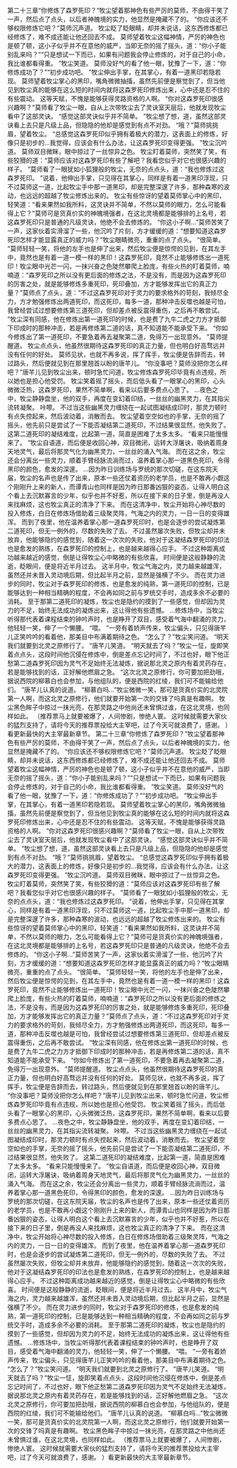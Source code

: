 第二十三章“你修炼了森罗死印？”牧尘望着那神色有些严厉的莫师，不由得干笑了一声，然后点了点头，以后者神魄境的实力，他显然是掩藏不了的。
“你应该还不够权限修炼它吧？”莫师沉声道。
牧尘眨了眨眼睛，却并未说话，这东西修炼都已经修炼了，难不成还能让他还回去不成。
莫师望着牧尘这幅神情，严厉的神色也是顿了顿，这小子似乎并不在意他的威严，当即无奈的摇了摇头，道：“你小子能别乱来吗？”“只是想试一下而已，如果有问题我会停止修炼的，对于自己的小命，我比谁都看得重。
”牧尘笑道。
莫师没好气的看了他一眼，犹豫了一下，道：“你修炼成功了？”“初步成功吧。
”牧尘伸出手掌，在其掌心，有着一道黑印若隐若现。
莫师望着牧尘掌心的黑印，嘴角微微抽搐，虽然先前便是察觉到了，但当他见到牧尘真的能够在这么短的时间内就将这森罗死印修炼出来，心中还是忍不住的有些震动。
这等天赋，不愧是能够获得灵路资格的人啊。
“你对这森罗死印很感兴趣啊？”莫师看了牧尘一眼，自从上次带牧尘去了灵诀室天层后，他就发现牧尘看中了这部灵诀。
“感觉这部灵诀似乎并不简单。
”牧尘想了想，道，虽然这部灵诀看上去只是凡级上品，但隐隐的他却是感觉到有点不对劲。
“哦？”莫师挑挑眉，望着牧尘。
“总感觉这森罗死印似乎拥有着极大的潜力，这表面上的修炼，好像只是初步的...我觉得，应该会有什么办法，让这森罗死印变得更强。
”牧尘沉吟道。
莫师双目微眯，眼中掠过了一丝惊异之色。
牧尘盯着莫师，突然笑了笑，有些狡猾的道：“莫师应该对这森罗死印有些了解吧？我看您似乎对它也很感兴趣的样子。
”莫师看了一眼犹如小狐狸般的牧尘，无奈的点点头，道：“我也修炼过这森罗死印。
”说着，他伸出手掌，只见得在其掌心，同样是有着一道黑印浮现，只不过莫师这一道，比起牧尘手中那一道黑印，却是完整深邃了许多，那种森寒的波动，也远远的超越了牧尘修炼出来的。
牧尘有些惊讶的望着莫师掌心中的黑印，轻笑道：“看来果然如我所料，这灵诀并不简单，不然以莫师的眼力，怎么可能看得上它？”莫师可是货真价实的神魄境强者，在这北灵境都是能够排的上名号，若这森罗死印只是普通的凡级灵诀，他绝不会去修炼的。
“你这小子啊...”莫师苦笑了一声，这家伙着实滑溜了一些，他沉吟了片刻，方才缓缓的道：“想要知道这森罗死印怎样才能显露真正的威力吗？”牧尘眼睛微亮，重重的点了点头。
“很简单。
”莫师轻轻一笑，将他的左手也是伸了出来，然后牧尘便是惊愕的见到，在其左手中，竟然也是有着一道一模一样的黑印！这森罗死印，竟然不止能够修炼出一道死印！牧尘眼中光芒一闪，一抹兴奋之色陡然攀爬上脸庞，有些火热的盯着莫师，喃喃道：“森罗死印之所以没有更后面的修炼之法，不是没有，而是因为这森罗死印的厉害之处，就是能够修炼多重死印，死印叠加，方才能够发挥出它的真正力量？”莫师点了点头，道：“不过这森罗死印对于灵力的要求格外的苛刻，我倾尽全力，方才勉强修炼出两道死印，而这死印，每多一道，那种冲击反噬也越是可怕，我曾经尝试过想要修炼第三道死印，但却差点被反震得重伤，之后再不敢尝试。
”牧尘深有同感，他在修炼出第一道死印的时候，也是费了九牛二虎之力方才抵御下印成时的那种冲击，若是再修炼第二道的话，真不知道能不能承受下来。
“你如今修炼出了第一道死印，不要急着再去凝聚第二道，免得万一出现意外。
”莫师提醒道。
牧尘点点头，他虽然很期待这森罗死印的真正力量，但也明白好高骛远并没有任何的好处。
莫师见状，也就不再多说，挥了挥手，牧尘便是告辞而去，转过路头，然后便就见到在那里翘首以盼的唐芊儿。
“你没事吧？莫师没把你怎么样吧？”唐芊儿见到牧尘出来，顿时急忙问道，牧尘修炼森罗死印毕竟有点违规，所以她也是担心他受罚。
牧尘笑着摇了摇头，而后低头看了一眼掌心的黑印，心头微微泛热，这森罗死印，果然不简单啊，看来以后要多费点心思了。
...夜色之中，牧尘静静盘坐，他的双手，再度在变幻着印结，一丝丝的幽黑灵力，在其指尖流转凝聚。
咔嚓。
不过当这些幽黑灵力缠绕在一起试图凝结成印时，那灵力顿时有点失控起来，然后波动着，消散而去。
牧尘望着空空如也的手掌，无奈的摇了摇头，他先前只是尝试了一下能否凝结第二道死印，不过结果很显然，他失败了。
这第二道死印的凝结难度，比起第一道，简直是困难了太多太多。
“看来只能慢慢来了。
”牧尘自语道，而后便是收回心神，双目微闭，运转大浮屠诀，吸纳着周身天地灵气，最后将那灵气化为幽黑灵力，一丝丝的涌入气海。
而在这之余，牧尘还会分离出一些灵力，顺着手臂经脉流淌而过，温养着掌心那一道黑色死印，令得黑印的颜色，愈发的深邃。
...因为昨日训练场与罗统的那次切磋，在这东院天届，牧尘的名声也是传了出来，原本一些还仗着资历的老学员，也是不敢再小觑这个刚刚升上来的新人，而谭青山也同样是因为昨日那番凶狠的姿态，让得人明白这个看上去沉默寡言的少年，似乎也并不好惹，所以在接下来的日子里，倒是再没人来找麻烦，这也牧尘真正的清净了下来。
而在这清净中，牧尘开始将心神尽数的投入修炼，白日在修炼场借助着三级聚灵阵，气海之内的灵力，一日一日的变得雄浑。
而到了夜里，他在温养着掌心那一道森罗死印时，也是会逐步的尝试凝炼第二道死印，但无一例外的，尽数的失败了去。
不过虽然屡次失败，但牧尘却并未放弃，他能够隐约的感觉到，随着这一次次的失败，他对于这凝结森罗死印的印法也是愈发的熟练，在森罗死印的控制上，也是越来越得心应手。
不过这种距离成功越来越近的感觉，倒是让得牧尘心中略微的有些欣喜。
时间便是这般静静的流逝，眨眼间，便是将近半月过去。
这半月中，牧尘气海之内，灵力越来越雄浑，虽然还并未晋入灵动境后期，但比起半月之前，显然是强横了不少。
而在灵力进步的同时，牧尘对于森罗死印的修炼，也是愈发的纯熟，第一道死印的控制，已是能够达到一种相当精确的程度，不会再如同之前与罗统交手时，造成多余不必要的消耗。
至于那第二道死印的凝炼，牧尘也是隐约的摸到了一些感觉，但却因为灵力的不足，始终无法成功的凝炼出来，这让得他有些遗憾。
...修炼场中，当牧尘听得那代表着课程结束的钟吟声时，也是睁开了双目，感受着气海中翻涌的灵力，他轻轻一笑，伸了一个懒腰。
“喂。
”一旁有着娇声传来，牧尘偏头，只见得唐芊儿正笑吟吟的看着他，那美目中布满着期待之色。
“怎么了？”牧尘笑问道。
“明天我们就要到北灵之原修行了。
”唐芊儿笑道。
“明天就去了吗？”牧尘一怔，旋即笑着点点头，这段时间他沉侵在修炼中，倒是差点忘记时间了，不过也好，眼下他正愁第二道森罗死印因为灵气不足始终无法凝炼，据说那北灵之原内有着灵药存在，若是能够找到的话，正好解他燃眉之急。
“这次北灵之原修行，你可要加把劲哦，据说西院的柳慕白也会参加，与他组队的，便是西院的红绫，我们可不能输给他们。
”唐芊儿认真的说道。
“柳慕白吗...”牧尘微微一笑，那可是货真价实的北灵院第一人啊，而这北灵之原修行，他们就要开始第一次的交锋了吗真是有趣啊。
牧尘黑色眸子中掠过一抹光亮，在那灵路之中他尚还未曾惧过谁，在这北灵境，也同样如此。
（推荐票马上就要被爆了，人间惨剧，惨绝人寰。
这时候就需要大家伙的猛烈支持了，请将今天的推荐票投给大主宰吧，过了今天可就浪费了，感谢。
）看更新最快的大主宰最新章节。
第二十三章“你修炼了森罗死印？”牧尘望着那神色有些严厉的莫师，不由得干笑了一声，然后点了点头，以后者神魄境的实力，他显然是掩藏不了的。
“你应该还不够权限修炼它吧？”莫师沉声道。
牧尘眨了眨眼睛，却并未说话，这东西修炼都已经修炼了，难不成还能让他还回去不成。
莫师望着牧尘这幅神情，严厉的神色也是顿了顿，这小子似乎并不在意他的威严，当即无奈的摇了摇头，道：“你小子能别乱来吗？”“只是想试一下而已，如果有问题我会停止修炼的，对于自己的小命，我比谁都看得重。
”牧尘笑道。
莫师没好气的看了他一眼，犹豫了一下，道：“你修炼成功了？”“初步成功吧。
”牧尘伸出手掌，在其掌心，有着一道黑印若隐若现。
莫师望着牧尘掌心的黑印，嘴角微微抽搐，虽然先前便是察觉到了，但当他见到牧尘真的能够在这么短的时间内就将这森罗死印修炼出来，心中还是忍不住的有些震动。
这等天赋，不愧是能够获得灵路资格的人啊。
“你对这森罗死印很感兴趣啊？”莫师看了牧尘一眼，自从上次带牧尘去了灵诀室天层后，他就发现牧尘看中了这部灵诀。
“感觉这部灵诀似乎并不简单。
”牧尘想了想，道，虽然这部灵诀看上去只是凡级上品，但隐隐的他却是感觉到有点不对劲。
“哦？”莫师挑挑眉，望着牧尘。
“总感觉这森罗死印似乎拥有着极大的潜力，这表面上的修炼，好像只是初步的...我觉得，应该会有什么办法，让这森罗死印变得更强。
”牧尘沉吟道。
莫师双目微眯，眼中掠过了一丝惊异之色。
牧尘盯着莫师，突然笑了笑，有些狡猾的道：“莫师应该对这森罗死印有些了解吧？我看您似乎对它也很感兴趣的样子。
”莫师看了一眼犹如小狐狸般的牧尘，无奈的点点头，道：“我也修炼过这森罗死印。
”说着，他伸出手掌，只见得在其掌心，同样是有着一道黑印浮现，只不过莫师这一道，比起牧尘手中那一道黑印，却是完整深邃了许多，那种森寒的波动，也远远的超越了牧尘修炼出来的。
牧尘有些惊讶的望着莫师掌心中的黑印，轻笑道：“看来果然如我所料，这灵诀并不简单，不然以莫师的眼力，怎么可能看得上它？”莫师可是货真价实的神魄境强者，在这北灵境都是能够排的上名号，若这森罗死印只是普通的凡级灵诀，他绝不会去修炼的。
“你这小子啊...”莫师苦笑了一声，这家伙着实滑溜了一些，他沉吟了片刻，方才缓缓的道：“想要知道这森罗死印怎样才能显露真正的威力吗？”牧尘眼睛微亮，重重的点了点头。
“很简单。
”莫师轻轻一笑，将他的左手也是伸了出来，然后牧尘便是惊愕的见到，在其左手中，竟然也是有着一道一模一样的黑印！这森罗死印，竟然不止能够修炼出一道死印！牧尘眼中光芒一闪，一抹兴奋之色陡然攀爬上脸庞，有些火热的盯着莫师，喃喃道：“森罗死印之所以没有更后面的修炼之法，不是没有，而是因为这森罗死印的厉害之处，就是能够修炼多重死印，死印叠加，方才能够发挥出它的真正力量？”莫师点了点头，道：“不过这森罗死印对于灵力的要求格外的苛刻，我倾尽全力，方才勉强修炼出两道死印，而这死印，每多一道，那种冲击反噬也越是可怕，我曾经尝试过想要修炼第三道死印，但却差点被反震得重伤，之后再不敢尝试。
”牧尘深有同感，他在修炼出第一道死印的时候，也是费了九牛二虎之力方才抵御下印成时的那种冲击，若是再修炼第二道的话，真不知道能不能承受下来。
“你如今修炼出了第一道死印，不要急着再去凝聚第二道，免得万一出现意外。
”莫师提醒道。
牧尘点点头，他虽然很期待这森罗死印的真正力量，但也明白好高骛远并没有任何的好处。
莫师见状，也就不再多说，挥了挥手，牧尘便是告辞而去，转过路头，然后便就见到在那里翘首以盼的唐芊儿。
“你没事吧？莫师没把你怎么样吧？”唐芊儿见到牧尘出来，顿时急忙问道，牧尘修炼森罗死印毕竟有点违规，所以她也是担心他受罚。
牧尘笑着摇了摇头，而后低头看了一眼掌心的黑印，心头微微泛热，这森罗死印，果然不简单啊，看来以后要多费点心思了。
...夜色之中，牧尘静静盘坐，他的双手，再度在变幻着印结，一丝丝的幽黑灵力，在其指尖流转凝聚。
咔嚓。
不过当这些幽黑灵力缠绕在一起试图凝结成印时，那灵力顿时有点失控起来，然后波动着，消散而去。
牧尘望着空空如也的手掌，无奈的摇了摇头，他先前只是尝试了一下能否凝结第二道死印，不过结果很显然，他失败了。
这第二道死印的凝结难度，比起第一道，简直是困难了太多太多。
“看来只能慢慢来了。
”牧尘自语道，而后便是收回心神，双目微闭，运转大浮屠诀，吸纳着周身天地灵气，最后将那灵气化为幽黑灵力，一丝丝的涌入气海。
而在这之余，牧尘还会分离出一些灵力，顺着手臂经脉流淌而过，温养着掌心那一道黑色死印，令得黑印的颜色，愈发的深邃。
...因为昨日训练场与罗统的那次切磋，在这东院天届，牧尘的名声也是传了出来，原本一些还仗着资历的老学员，也是不敢再小觑这个刚刚升上来的新人，而谭青山也同样是因为昨日那番凶狠的姿态，让得人明白这个看上去沉默寡言的少年，似乎也并不好惹，所以在接下来的日子里，倒是再没人来找麻烦，这也牧尘真正的清净了下来。
而在这清净中，牧尘开始将心神尽数的投入修炼，白日在修炼场借助着三级聚灵阵，气海之内的灵力，一日一日的变得雄浑。
而到了夜里，他在温养着掌心那一道森罗死印时，也是会逐步的尝试凝炼第二道死印，但无一例外的，尽数的失败了去。
不过虽然屡次失败，但牧尘却并未放弃，他能够隐约的感觉到，随着这一次次的失败，他对于这凝结森罗死印的印法也是愈发的熟练，在森罗死印的控制上，也是越来越得心应手。
不过这种距离成功越来越近的感觉，倒是让得牧尘心中略微的有些欣喜。
时间便是这般静静的流逝，眨眼间，便是将近半月过去。
这半月中，牧尘气海之内，灵力越来越雄浑，虽然还并未晋入灵动境后期，但比起半月之前，显然是强横了不少。
而在灵力进步的同时，牧尘对于森罗死印的修炼，也是愈发的纯熟，第一道死印的控制，已是能够达到一种相当精确的程度，不会再如同之前与罗统交手时，造成多余不必要的消耗。
至于那第二道死印的凝炼，牧尘也是隐约的摸到了一些感觉，但却因为灵力的不足，始终无法成功的凝炼出来，这让得他有些遗憾。
...修炼场中，当牧尘听得那代表着课程结束的钟吟声时，也是睁开了双目，感受着气海中翻涌的灵力，他轻轻一笑，伸了一个懒腰。
“喂。
”一旁有着娇声传来，牧尘偏头，只见得唐芊儿正笑吟吟的看着他，那美目中布满着期待之色。
“怎么了？”牧尘笑问道。
“明天我们就要到北灵之原修行了。
”唐芊儿笑道。
“明天就去了吗？”牧尘一怔，旋即笑着点点头，这段时间他沉侵在修炼中，倒是差点忘记时间了，不过也好，眼下他正愁第二道森罗死印因为灵气不足始终无法凝炼，据说那北灵之原内有着灵药存在，若是能够找到的话，正好解他燃眉之急。
“这次北灵之原修行，你可要加把劲哦，据说西院的柳慕白也会参加，与他组队的，便是西院的红绫，我们可不能输给他们。
”唐芊儿认真的说道。
“柳慕白吗...”牧尘微微一笑，那可是货真价实的北灵院第一人啊，而这北灵之原修行，他们就要开始第一次的交锋了吗真是有趣啊。
牧尘黑色眸子中掠过一抹光亮，在那灵路之中他尚还未曾惧过谁，在这北灵境，也同样如此。
（推荐票马上就要被爆了，人间惨剧，惨绝人寰。
这时候就需要大家伙的猛烈支持了，请将今天的推荐票投给大主宰吧，过了今天可就浪费了，感谢。
）看更新最快的大主宰最新章节。
